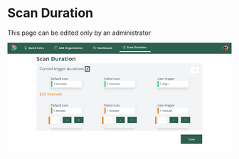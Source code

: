 # Scan Duration


This page can be edited only by an administrator

![Add Organization](../images/triggers.png "Add Organization")